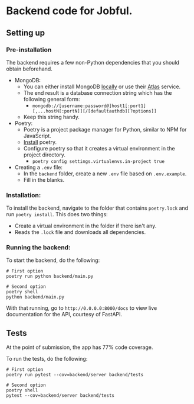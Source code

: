 # Backend code for Jobful.

## Setting up
### Pre-installation
The backend requires a few non-Python dependencies that you should obtain beforehand.
- MongoDB:
    - You can either install MongoDB [locally](https://docs.mongodb.com/manual/administration/install-community/) or use their [Atlas](https://www.mongodb.com/cloud/atlas) service.
    - The end result is a database connection string which has the following general form:
        - `mongodb://[username:password@]host1[:port1][,...hostN[:portN]][/[defaultauthdb][?options]]`
    - Keep this string handy.
- Poetry:
    - Poetry is a project package manager for Python, similar to NPM for JavaScript.
    - [Install](https://python-poetry.org/docs/) poetry.
    - Configure poetry so that it creates a virtual environment in the project directory.
        - `poetry config settings.virtualenvs.in-project true`
- Creating a `.env` file:
    - In the `backend` folder, create a new `.env` file based on `.env.example`.
    - Fill in the blanks.

### Installation:
To install the backend, navigate to the folder that contains `poetry.lock` and run `poetry install`. This does two things:
- Create a virtual environment in the folder if there isn't any.
- Reads the `.lock` file and downloads all dependencies.

### Running the backend:
To start the backend, do the following:

```
# First option
poetry run python backend/main.py

# Second option
poetry shell
python backend/main.py
```

With that running, go to `http://0.0.0.0:8000/docs` to view live documentation for the API, courtesy of FastAPI.

## Tests
At the point of submission, the app has 77% code coverage.

To run the tests, do the following:
```
# First option
poetry run pytest --cov=backend/server backend/tests

# Second option
poetry shell
pytest --cov=backend/server backend/tests
```